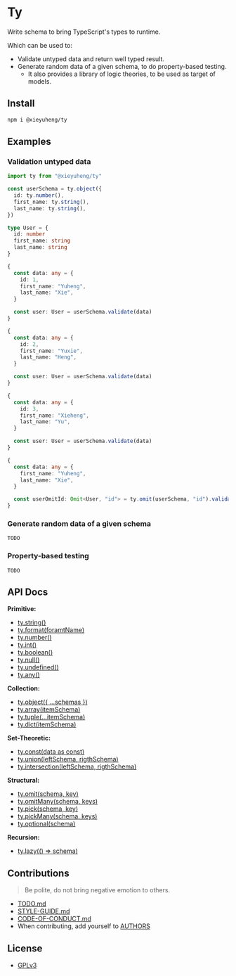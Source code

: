 # Ty

Write schema to bring TypeScript's types to runtime.

Which can be used to:
- Validate untyped data and return well typed result.
- Generate random data of a given schema, to do property-based testing.
  - It also provides a library of logic theories, to be used as target of models.

## Install

``` bash
npm i @xieyuheng/ty
```

## Examples

### Validation untyped data

``` typescript
import ty from "@xieyuheng/ty"

const userSchema = ty.object({
  id: ty.number(),
  first_name: ty.string(),
  last_name: ty.string(),
})

type User = {
  id: number
  first_name: string
  last_name: string
}

{
  const data: any = {
    id: 1,
    first_name: "Yuheng",
    last_name: "Xie",
  }

  const user: User = userSchema.validate(data)
}

{
  const data: any = {
    id: 2,
    first_name: "Yuxie",
    last_name: "Heng",
  }

  const user: User = userSchema.validate(data)
}

{
  const data: any = {
    id: 3,
    first_name: "Xieheng",
    last_name: "Yu",
  }

  const user: User = userSchema.validate(data)
}

{
  const data: any = {
    first_name: "Yuheng",
    last_name: "Xie",
  }

  const userOmitId: Omit<User, "id"> = ty.omit(userSchema, "id").validate(data)
}
```

### Generate random data of a given schema

```
TODO
```

### Property-based testing

```
TODO
```

## API Docs

**Primitive:**
- [ty.string()](src/tests/string.test.ts)
- [ty.format(foramtName)](src/tests/format.test.ts)
- [ty.number()](src/tests/number.test.ts)
- [ty.int()](src/tests/int.test.ts)
- [ty.boolean()](src/tests/boolean.test.ts)
- [ty.null()](src/tests/null.test.ts)
- [ty.undefined()](src/tests/undefined.test.ts)
- [ty.any()](src/tests/any.test.ts)

**Collection:**
- [ty.object({ ...schemas })](src/tests/object.test.ts)
- [ty.array(itemSchema)](src/tests/array.test.ts)
- [ty.tuple(...itemSchema)](src/tests/tuple.test.ts)
- [ty.dict(itemSchema)](src/tests/dict.test.ts)

**Set-Theoretic:**
- [ty.const(data as const)](src/tests/const.test.ts)
- [ty.union(leftSchema, rigthSchema)](src/tests/union.ts)
- [ty.intersection(leftSchema, rigthSchema)](src/tests/intersection.test.ts)

**Structural:**
- [ty.omit(schema, key)](src/tests/omit.ts)
- [ty.omitMany(schema, keys)](src/tests/omit-many.ts)
- [ty.pick(schema, key)](src/tests/pick.ts)
- [ty.pickMany(schema, keys)](src/tests/pick-many.ts)
- [ty.optional(schema)](src/tests/optional.ts)

**Recursion:**
- [ty.lazy(() => schema)](src/tests/lazy.ts)

## Contributions

> Be polite, do not bring negative emotion to others.

- [TODO.md](TODO.md)
- [STYLE-GUIDE.md](STYLE-GUIDE.md)
- [CODE-OF-CONDUCT.md](CODE-OF-CONDUCT.md)
- When contributing, add yourself to [AUTHORS](AUTHORS)

## License

- [GPLv3](LICENSE)
